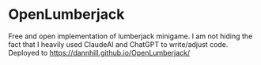 # OpenLumberjack
Free and open implementation of lumberjack minigame.
I am not hiding the fact that I heavily used ClaudeAI and ChatGPT to write/adjust code.
Deployed to https://dannhill.github.io/OpenLumberjack/ 
